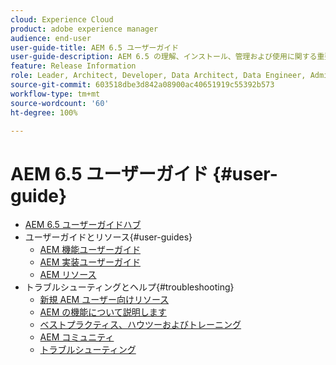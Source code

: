 ```yaml
---
cloud: Experience Cloud
product: adobe experience manager
audience: end-user
user-guide-title: AEM 6.5 ユーザーガイド
user-guide-description: AEM 6.5 の理解、インストール、管理および使用に関する重要なリソースの概要
feature: Release Information
role: Leader, Architect, Developer, Data Architect, Data Engineer, Admin, User
source-git-commit: 603518dbe3d842a08900ac40651919c55392b573
workflow-type: tm+mt
source-wordcount: '60'
ht-degree: 100%

---
```



# AEM 6.5 ユーザーガイド {#user-guide}

+ [AEM 6.5 ユーザーガイドハブ](home.md)
+ ユーザーガイドとリソース{#user-guides}
   + [AEM 機能ユーザーガイド](capabilities.md)
   + [AEM 実装ユーザーガイド](implementation.md)
   + [AEM リソース](resources.md)
+ トラブルシューティングとヘルプ{#troubleshooting}
   + [新規 AEM ユーザー向けリソース](new.md)
   + [AEM の機能について説明します](learn.md)
   + [ベストプラクティス、ハウツーおよびトレーニング](best-practice.md)
   + [AEM コミュニティ](community.md)
   + [トラブルシューティング](troubleshooting.md)
